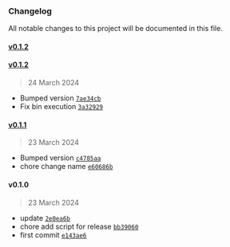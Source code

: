 ### Changelog

All notable changes to this project will be documented in this file. 

#### [v0.1.2](https://github.com/zumerlab/tinybox-test/compare/v0.1.2...v0.1.2)

#### [v0.1.2](https://github.com/zumerlab/tinybox-test/compare/v0.1.1...v0.1.2)

> 24 March 2024

- Bumped version [`7ae34cb`](https://github.com/zumerlab/tinybox-test/commit/7ae34cb1437691121104897858bd04d4361c2262)
- Fix bin execution [`3a32929`](https://github.com/zumerlab/tinybox-test/commit/3a32929ccc3e0f35c42d9584cc50b6ee296a127a)

#### [v0.1.1](https://github.com/zumerlab/tinybox-test/compare/v0.1.0...v0.1.1)

> 23 March 2024

- Bumped version [`c4785aa`](https://github.com/zumerlab/tinybox-test/commit/c4785aa0306271bf1abfd4c0b52a6f57bbed4603)
- chore change name [`e60686b`](https://github.com/zumerlab/tinybox-test/commit/e60686b125e732af85bda68fcc6496d51030ad0f)

#### v0.1.0

> 23 March 2024

- update [`2e0ea6b`](https://github.com/zumerlab/tinybox-test/commit/2e0ea6ba7c68ee8182ae2cf7f2d7e472a3db45cc)
- chore add script for release [`bb39060`](https://github.com/zumerlab/tinybox-test/commit/bb3906096e47c2f7cc5671a18ac9c1d1a43e7718)
- first commit [`e143ae6`](https://github.com/zumerlab/tinybox-test/commit/e143ae660a067ff6989d4947a41d42814df7ad9a)
